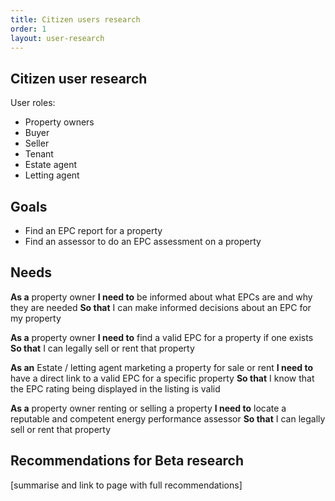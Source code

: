```yaml
---
title: Citizen users research
order: 1
layout: user-research
---
```


## Citizen user research
User roles:
* Property owners
* Buyer
* Seller
* Tenant
* Estate agent
* Letting agent

## Goals
* Find an EPC report for a property
* Find an assessor to do an EPC assessment on a property

## Needs
**As a** property owner
**I need to** be informed about what EPCs are and why they are needed 
**So that** I can make informed decisions about an EPC for my property

**As a** property owner
**I need to** find a valid EPC for a property if one exists 
**So that** I can legally sell or rent that property

**As an** Estate / letting agent marketing a property for sale or rent 
**I need to** have a direct link to a valid EPC for a specific property 
**So that** I know that the EPC rating being displayed in the listing is valid

**As a** property owner renting or selling a property
**I need to** locate a reputable and competent energy performance assessor
**So that** I can legally sell or rent that property


## Recommendations for Beta research
[summarise and link to page with full recommendations]

